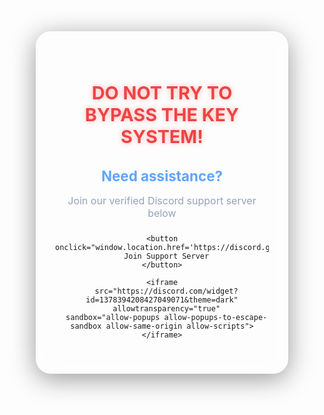 <!DOCTYPE html>
<html lang="en">
<head>
  <meta charset="UTF-8" />
  <meta name="viewport" content="width=device-width, initial-scale=1.0"/>
  <title>Need Help?</title>
  <style>
    * {
      box-sizing: border-box;
      margin: 0;
      padding: 0;
    }

    body {
      font-family: 'Segoe UI', sans-serif;
      background: linear-gradient(to right, #0f172a, #1e293b);
      color: #e2e8f0;
      display: flex;
      justify-content: center;
      align-items: center;
      min-height: 100vh;
      padding: 30px;
    }

    .container {
      background: rgba(255, 255, 255, 0.05);
      border: 1px solid rgba(255, 255, 255, 0.08);
      border-radius: 24px;
      padding: 40px 30px;
      max-width: 480px;
      width: 100%;
      text-align: center;
      backdrop-filter: blur(15px);
      box-shadow: 0 8px 40px rgba(0, 0, 0, 0.4);
      transition: 0.3s ease;
      position: relative;
    }

    .container:hover {
      transform: scale(1.01);
      box-shadow:
        0 0 0 3px #3b82f6,
        0 0 12px 4px rgba(96, 165, 250, 0.6),
        0 8px 40px rgba(0, 0, 0, 0.4);
    }

    h1 {
      font-size: 1.8rem;
      color: #ef4444;
      margin-bottom: 16px;
      text-shadow: 0 0 8px rgba(255, 0, 0, 0.3);
    }

    h2 {
      font-size: 1.4rem;
      color: #60a5fa;
      margin-bottom: 6px;
    }

    p {
      font-size: 1rem;
      color: #94a3b8;
      margin-bottom: 24px;
    }

    button {
      background: linear-gradient(to right, #3b82f6, #60a5fa);
      color: white;
      border: none;
      padding: 14px 28px;
      font-size: 1rem;
      border-radius: 16px;
      cursor: pointer;
      transition: all 0.25s ease;
      box-shadow: 0 4px 18px rgba(96, 165, 250, 0.5);
    }

    button:hover {
      background: linear-gradient(to right, #60a5fa, #3b82f6);
      box-shadow: 0 6px 24px rgba(96, 165, 250, 0.7);
      transform: translateY(-2px);
    }

    iframe {
      margin-top: 32px;
      width: 100%;
      height: 500px;
      border-radius: 16px;
      border: none;
      box-shadow: 0 4px 18px rgba(0, 0, 0, 0.2);
    }

    @media (max-width: 500px) {
      .container {
        padding: 30px 20px;
      }

      iframe {
        height: 400px;
      }
    }
  </style>
</head>
<body>
  <div class="container">
    <h1>DO NOT TRY TO BYPASS THE KEY SYSTEM!</h1>
    <h2>Need assistance?</h2>
    <p>Join our verified Discord support server below</p>

    <button onclick="window.location.href='https://discord.gg/YOUR_INVITE_CODE'">
      Join Support Server
    </button>

    <iframe
      src="https://discord.com/widget?id=1378394208427049071&theme=dark"
      allowtransparency="true"
      sandbox="allow-popups allow-popups-to-escape-sandbox allow-same-origin allow-scripts">
    </iframe>
  </div>
</body>
</html>
